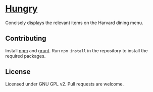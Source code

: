 [Hungry](http://louisrli.github.io/hungry/)
======

Concisely displays the relevant items on the Harvard dining menu.

Contributing
-------------

Install [npm](https://npmjs.org/) and [grunt](http://gruntjs.com/). Run `npm install`
in the repository to install the required packages. 

License
--------
Licensed under GNU GPL v2. Pull requests are welcome.
